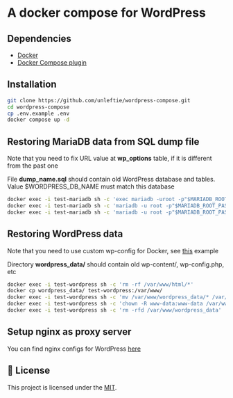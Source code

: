 # A docker compose for WordPress

## Dependencies

- [Docker](https://docs.docker.com/get-docker/)
- [Docker Compose plugin](https://docs.docker.com/compose/install/linux/)

## Installation

```bash
git clone https://github.com/unleftie/wordpress-compose.git
cd wordpress-compose
cp .env.example .env
docker compose up -d
```

## Restoring MariaDB data from SQL dump file

Note that you need to fix URL value at **wp_options** table, if it is different from the past one

File **dump_name.sql** should contain old WordPress database and tables. Value $WORDPRESS_DB_NAME must match this database

```bash
docker exec -i test-mariadb sh -c 'exec mariadb -uroot -p"$MARIADB_ROOT_PASSWORD"' < dump_name.sql
docker exec -i test-mariadb sh -c 'mariadb -u root -p"$MARIADB_ROOT_PASSWORD" -D $MARIADB_DATABASE -e "GRANT ALL PRIVILEGES ON $MARIADB_DATABASE.* TO $MARIADB_USER;"'
docker exec -i test-mariadb sh -c 'mariadb -u root -p"$MARIADB_ROOT_PASSWORD" -D $MARIADB_DATABASE -e "FLUSH PRIVILEGES;"'
```

## Restoring WordPress data

Note that you need to use custom wp-config for Docker, see [this](https://github.com/docker-library/wordpress/blob/master/wp-config-docker.php) example

Directory **wordpress_data/** should contain old wp-content/, wp-config.php, etc

```bash
docker exec -i test-wordpress sh -c 'rm -rf /var/www/html/*'
docker cp wordpress_data/ test-wordpress:/var/www/
docker exec -i test-wordpress sh -c 'mv /var/www/wordpress_data/* /var/www/html'
docker exec -i test-wordpress sh -c 'chown -R www-data:www-data /var/www/html'
docker exec -i test-wordpress sh -c 'rm -rfd /var/www/wordpress_data'
```

## Setup nginx as proxy server

You can find nginx configs for WordPress [here](https://www.digitalocean.com/community/tools/nginx?domains.0.php.wordPressRules=true)

## 📝 License

This project is licensed under the [MIT](LICENSE).

